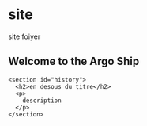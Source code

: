 # site
site foiyer
<!DOCTYPE html>
<html>
  <head>
    <meta charset="utf-8" />
    <meta name="viewport" content="width=device-width" />
    <title>titre</title>
  </head>
  <body>
    <section id="welcome">
      <h1>Welcome to the Argo Ship</h1>
    </section>

    <section id="history">
      <h2>en desous du titre</h2>
      <p>
        description 
      </p>
    </section>
  </body>
</html>
